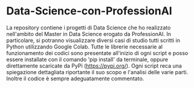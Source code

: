 # Data-Science-con-ProfessionAI
La repository contiene i progetti di Data Science che ho realizzato nell'ambito del Master in Data Science erogato da ProfessionAI. 
In particolare, si potranno visualizzare diversi casi di studio tutti scritti in Python utilizzando Google Colab.
Tutte le librerie necessarie al funzionamento dei codici sono presentate all'inizio di ogni script e posso essere installate con il comando 'pip install' da terminale, 
oppure direttamente scaricate da PyPi (https://pypi.org/).
Ogni script reca una spiegazione dettagliata riportante il suo scopo e l'analisi delle varie parti. Inoltre il codice è sempre adeguatamente commentato.
